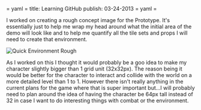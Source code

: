 = yaml =
title: Learning GitHub
publish: 03-24-2013
= yaml =

I worked on creating a rough concept image for the Prototype. It's essentially just to help me wrap my head around what the initial area of the demo will look like and to help me quantify all the tile sets and props I will need to create that environment.

![Quick Environment Rough](/images/posts/md_007-1.png)

As I worked on this I thought it would probably be a goo idea to make my character slightly bigger than 1 grid unit (32x32px). The reason being it would be better for the character to interact and collide with the world on a more detailed level than 1 to 1. However there isn't really anything in the current plans for the game where that is super important but...I will probably need to plan around the idea of having the character be 64px tall instead of 32 in case I want to do interesting things with combat or the environment. 